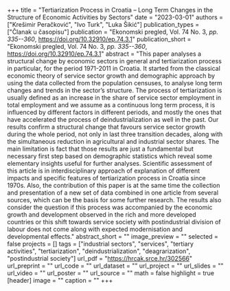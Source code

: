+++
title = "Tertiarization Process in Croatia – Long Term Changes in the Structure of Economic Activities by Sectors"
date = "2023-03-01"
authors = ["Krešimir Peračković", "Ivo Turk", "Luka Šikić"]
publication_types = ["Članak u časopisu"]
publication = "Ekonomski pregled, Vol. 74 No. 3, _pp. 335--360_, https://doi.org/10.32910/ep.74.3.1"
publication_short = "Ekonomski pregled, Vol. 74 No. 3, _pp. 335--360_, https://doi.org/10.32910/ep.74.3.1"
abstract = "This paper analyses a structural change by economic sectors in general and tertiarization process in particular, for the period 1971-2011 in Croatia. It started from the classical economic theory of service sector growth and demographic approach by using the data collected from the population censuses, to analyse long term changes and trends in the sector’s structure. The process of tertiarization is usually defined as an increase in the share of service sector employment in total employment and we assume as a continuous long term process, it is influenced by different factors in different periods, and mostly the ones that have accelerated the process of deindustrialization as well in the past. Our results confirm a structural change that favours service sector growth during the whole period, not only in last three transition decades, along with the simultaneous reduction in agricultural and industrial sector shares. The main limitation is fact that those results are just a fundamental but necessary first step based on demographic statistics which reveal some elementary insights useful for further analyses. Scientific assessment of this article is in interdisciplinary approach of explanation of different impacts and specific features of tertiarization process in Croatia since 1970s. Also, the contribution of this paper is at the same time the collection and presentation of a new set of data combined in one article from several sources, which can be the basis for some further research. The results also consider the question if this process was accompanied by the economic growth and development observed in the rich and more developed countries or this shift towards service society with postindustrial division of labour does not come along with expected modernisation and developmental effects."
abstract_short = ""
image_preview = ""
selected = false
projects = []
tags = ["industrial sectors", "services", "tertiary activities", "tertiarization", "deindustrialization", "deagrarization", "postindustrial society"]
url_pdf = "https://hrcak.srce.hr/302566"
url_preprint = ""
url_code = ""
url_dataset = ""
url_project = ""
url_slides = ""
url_video = ""
url_poster = ""
url_source = ""
math = false
highlight = true
[header]
image = ""
caption = ""
+++
